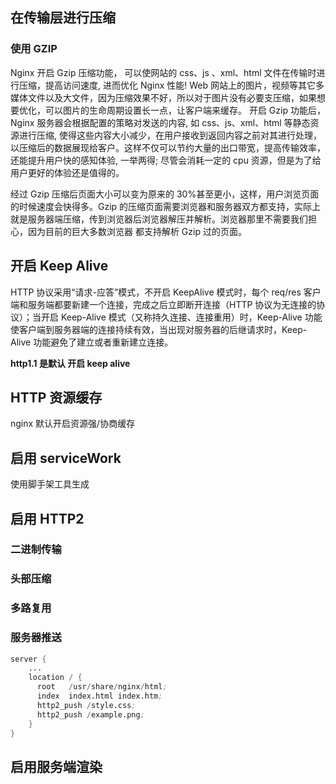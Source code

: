 ## 在传输层进行压缩

### 使用 GZIP

Nginx 开启 Gzip 压缩功能， 可以使网站的 css、js 、xml、html 文件在传输时进行压缩，提高访问速度, 进而优化 Nginx 性能! Web 网站上的图片，视频等其它多媒体文件以及大文件，因为压缩效果不好，所以对于图片没有必要支压缩，如果想要优化，可以图片的生命周期设置长一点，让客户端来缓存。 开启 Gzip 功能后，Nginx 服务器会根据配置的策略对发送的内容, 如 css、js、xml、html 等静态资源进行压缩, 使得这些内容大小减少，在用户接收到返回内容之前对其进行处理，以压缩后的数据展现给客户。这样不仅可以节约大量的出口带宽，提高传输效率，还能提升用户快的感知体验, 一举两得; 尽管会消耗一定的 cpu 资源，但是为了给用户更好的体验还是值得的。

经过 Gzip 压缩后页面大小可以变为原来的 30%甚至更小，这样，用户浏览页面的时候速度会快得多。Gzip 的压缩页面需要浏览器和服务器双方都支持，实际上就是服务器端压缩，传到浏览器后浏览器解压并解析。浏览器那里不需要我们担心，因为目前的巨大多数浏览器 都支持解析 Gzip 过的页面。

## 开启 Keep Alive

HTTP 协议采用“请求-应答”模式，不开启 KeepAlive 模式时，每个 req/res 客户端和服务端都要新建一个连接，完成之后立即断开连接（HTTP 协议为无连接的协议）；当开启 Keep-Alive 模式（又称持久连接、连接重用）时，Keep-Alive 功能使客户端到服务器端的连接持续有效，当出现对服务器的后继请求时，Keep-Alive 功能避免了建立或者重新建立连接。

**http1.1 是默认 开启 keep alive**

## HTTP 资源缓存

nginx 默认开启资源强/协商缓存

## 启用 serviceWork

使用脚手架工具生成

## 启用 HTTP2

### 二进制传输

### 头部压缩

### 多路复用

### 服务器推送

```s
server {
    ...
    location / {
      root   /usr/share/nginx/html;
      index  index.html index.htm;
      http2_push /style.css;
      http2_push /example.png;
    }
}
```

## 启用服务端渲染
